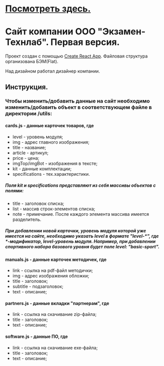 # [Посмотреть здесь.](https://ger-an-a.github.io/Technolab/)

# Сайт компании ООО "Экзамен-Технлаб". Первая версия.

Проект создан с помощью [Create React App](https://github.com/facebook/create-react-app).
Файловая структура организована БЭМ(Flat).

Над дизайном работал дизайнер компании.

## Инструкция.

### Чтобы изменить/добавить данные на сайт необходимо изменить/добавить объект в соответствующем файле в директории /utils:

#### cards.js - данные карточек товаров, где
 - level - уровень модуля;
 - img - адрес главного изображения;
 - title - название;
 - article - артикул;
 - price - цена;
 - imgTop/imgBot - изображения в тексте;
 - kit - данные комплектации;
 - specifications - тех.характеристики.
##### Поля kit и specifications представляют из себя массивы объектов с полями:
 - title - заголовок списка;
 - list - массив строк-элементов списка;
 - note - примечание.
 После каждого элемента массива имеется разделитель. 
##### При добавлении новой карточки, уровень модуля которой уже имеется на сайте, необходимо указать level в формате "level-*", где *-модификатор, level-уровень модуля. Например, при добавлении спортивного набора базового уровня будет поле level: "basic-sport".

#### manuals.js - данные карточек методичек, где
 - link - ссылка на pdf-файл методички;
 - img - адрес изображения обложки;
 - title - заголовок;
 - subtitle - подзаголовок;
 - text - описание;

 #### partners.js - данные вкладки "партнерам", где
 - link - ссылка на скачивание zip-файла;
 - title - заголовок;
 - text - описание;

 #### software.js - данные ПО, где
 - link - ссылка на скачивание exe-файла;
 - title - заголовок;
 - text - описание;
